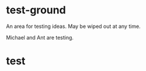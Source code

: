 # test-ground

An area for testing ideas.  May be wiped out at any time.

Michael and Ant are testing.

# test
